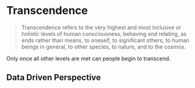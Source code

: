# Transcendence

> Transcendence refers to the very highest and most inclusive or holistic levels of human consciousness, behaving and relating, as ends rather than means, to oneself, to significant others, to human beings in general, to other species, to nature, and to the cosmos.

Only once all other levels are met can people begin to transcend.

## Data Driven Perspective
